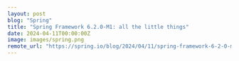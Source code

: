 ```yaml
---
layout: post
blog: "Spring"
title: "Spring Framework 6.2.0-M1: all the little things"
date: 2024-04-11T00:00:00Z
image: images/spring.png
remote_url: "https://spring.io/blog/2024/04/11/spring-framework-6-2-0-m1-all-the-little-things"
---
```

